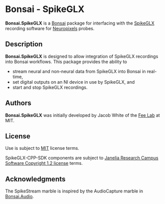 # Bonsai - SpikeGLX
**Bonsai.SpikeGLX** is a [Bonsai](https://bonsai-rx.org/) package for interfacing with the [SpikeGLX](https://billkarsh.github.io/SpikeGLX/) recording software for [Neuropixels](https://www.neuropixels.org/) probes. 

## Description
**Bonsai.SpikeGLX** is designed to allow integration of SpikeGLX recordings into Bonsai workflows. This package provides the ability to 
- stream neural and non-neural data from SpikeGLX into Bonsai in real-time,
- set digital outputs on an NI device in use by SpikeGLX, and
- start and stop SpikeGLX recordings. 

## Authors
**Bonsai.SpikeGLX** was initially developed by Jacob White of the [Fee Lab](https://feelaboratory.org/) at MIT. 

## License
Use is subject to [MIT](https://opensource.org/license/mit/) license terms. 

SpikeGLX-CPP-SDK components are subject to [Janelia Research Campus Software Copyright 1.2 license](http://license.janelia.org/license) terms.

## Acknowledgments
The SpikeStream marble is inspired by the AudioCapture marble in [Bonsai.Audio](https://github.com/bonsai-rx/bonsai/tree/main/Bonsai.Audio).

